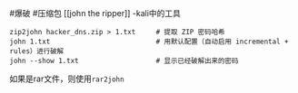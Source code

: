 #爆破
#压缩包 
[[john the ripper]]   -kali中的工具
```
zip2john hacker_dns.zip > 1.txt     # 提取 ZIP 密码哈希
john 1.txt                          # 用默认配置（自动启用 incremental + rules）进行破解
john --show 1.txt                   # 显示已经破解出来的密码
```
如果是rar文件，则使用`rar2john` 
